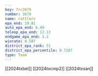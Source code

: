 ```yaml
---
key: frc3679
number: 3679
name: rattlers
epa_end: 19.81
auto_epa_end: 6.49
teleop_epa_end: 12.13
endgame_epa_end: 1.2
winrate: 0.587
district_epa_rank: 51
district_epa_percentile: 0.7287
type: Team
---
```

[[2024txbel]]
[[2024txcmp2]]
[[2024txsan]]
